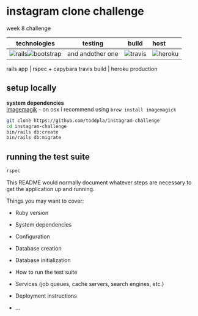 # instagram clone challenge
week 8 challenge

|technologies|testing|build|host|
|----------|:--------:|:--------:|:---------|
|![rails](https://github.com/konpa/devicon/blob/master/icons/rails/rails-plain-wordmark.svg)![bootstrap](https://github.com/konpa/devicon/blob/master/icons/bootstrap/bootstrap-plain-wordmark.svg)|and andother one|![travis](https://github.com/konpa/devicon/blob/master/icons/travis/travis-plain.svg)|![heroku](https://github.com/konpa/devicon/blob/master/icons/heroku/heroku-plain-wordmark.svg)

rails app |
rspec + capybara
travis build |
heroku production

## setup locally

**system dependencies**  
[imagemagik](https://www.imagemagick.org/script/index.php) - on osx i recommend using `brew install imagemagick`

```sh
git clone https://github.com/toddpla/instagram-challenge
cd instagram-challenge
bin/rails db:create
bin/rails db:migrate
```
## running the test suite

```sh
rspec
```



This README would normally document whatever steps are necessary to get the
application up and running.

Things you may want to cover:

* Ruby version

* System dependencies

* Configuration

* Database creation

* Database initialization

* How to run the test suite

* Services (job queues, cache servers, search engines, etc.)

* Deployment instructions

* ...
